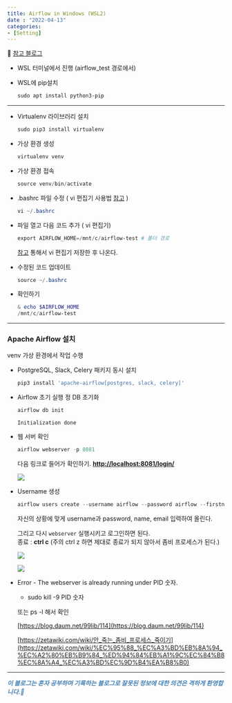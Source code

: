 ```yaml
---
title: Airflow in Windows (WSL2)
date : "2022-04-13"
categories:
- [Setting]
---
```



📎 [참고 블로그](https://dschloe.github.io/settings/apache_airflow_using_wsl2/)  

  

- WSL 터미널에서 진행 (airflow_test 경로에서)
- WSL에 pip설치
    
    ```powershell
    sudo apt install python3-pip
    ```
    

---

  

- Virtualenv 라이브러리 설치
    
    ```powershell
    sudo pip3 install virtualenv
    ```
    

  

- 가상 환경 생성
    
    ```powershell
    virtualenv venv
    ```
    

  

- 가상 환경 접속
    
    ```powershell
    source venv/bin/activate
    ```
    

  

- .bashrc 파일 수정 ( vi 편집기 사용법 [참고](https://jhnyang.tistory.com/54) )
    
    ```powershell
    vi ~/.bashrc
    ```
    

  

- 파일 열고 다음 코드 추가 ( vi 편집기)
    
    ```powershell
    export AIRFLOW_HOME=/mnt/c/airflow-test # 폴더 경로
    ```
    
    [참고](https://jhnyang.tistory.com/54) 통해서 vi 편집기 저장한 후 나온다.
    

  

- 수정된 코드 업데이트
    
    ```powershell
    source ~/.bashrc
    ```
    

  

- 확인하기
    
    ```powershell
    & echo $AIRFLOW_HOME
    /mnt/c/airflow-test
    ```
    

  

---

### Apache Airflow 설치

venv 가상 환경에서 작업 수행   

- PostgreSQL, Slack, Celery 패키지 동시 설치
    
    ```powershell
    pip3 install 'apache-airflow[postgres, slack, celery]'
    ```
    

  

- Airflow 초기 실행 정 DB 초기화
    
    ```powershell
    airflow db init
    ```
    
    `Initialization done`
    

  

- 웹 서버 확인
    
    ```powershell
    airflow webserver -p 8081
    ```
    
    다음 링크로 들어가 확인하기. **[http://localhost:8081/login/](http://localhost:8081/login/)**
    
    ![](/images/airflow/Untitled.png)
    

    

- Username 생성
    
    ```powershell
    airflow users create --username airflow --password airflow --firstname evan --lastname airflow --role Admin --email your_email@some.com
    ```
    
    자신의 상황에 맞게 username과 password, name, email 입력하여 올린다.  
    
    그리고 다시 `webserver` 실행시키고 로그인하면 된다.  
    종료 : **ctrl c** (주의 ctrl z 하면 제대로 종료가 되지 않아서 좀비 프로세스가 된다.)
    
    ![](/images/airflow/Untitled%201.png)
    
    ![](/images/airflow/Untitled%202.png)
    
- Error - The webserver is already running under PID 숫자.
    - sudo kill -9 PID 숫자
    
    또는 ps -l 해서 확인
    
    [https://blog.daum.net/99lib/114](https://blog.daum.net/99lib/114)  
    
    [https://zetawiki.com/wiki/안_죽는_좀비_프로세스_죽이기](https://zetawiki.com/wiki/%EC%95%88_%EC%A3%BD%EB%8A%94_%EC%A2%80%EB%B9%84_%ED%94%84%EB%A1%9C%EC%84%B8%EC%8A%A4_%EC%A3%BD%EC%9D%B4%EA%B8%B0)

---
**_<span style="color:#4682B4;"> 이 블로그는 혼자 공부하며 기록하는 블로그로 잘못된 정보에 대한 의견은 격하게 환영합니다.🤩 </span>_**